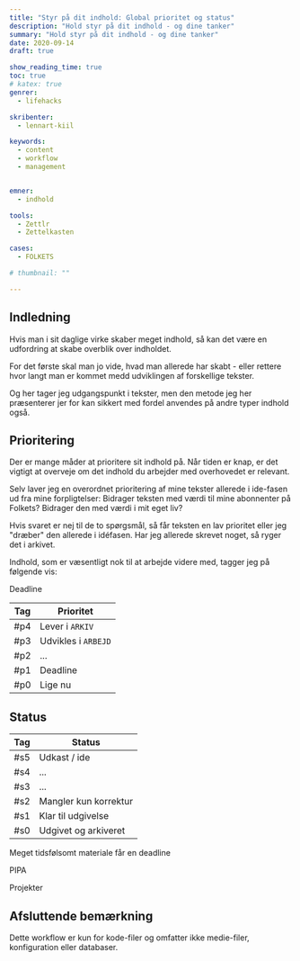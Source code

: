 ```yaml
---
title: "Styr på dit indhold: Global prioritet og status"
description: "Hold styr på dit indhold - og dine tanker"
summary: "Hold styr på dit indhold - og dine tanker"
date: 2020-09-14
draft: true

show_reading_time: true
toc: true
# katex: true
genrer:
  - lifehacks

skribenter:
  - lennart-kiil

keywords:
  - content
  - workflow
  - management


emner:
  - indhold

tools:
  - Zettlr
  - Zettelkasten

cases:
  - FOLKETS

# thumbnail: ""

---
```


## Indledning

Hvis man i sit daglige virke skaber meget indhold, så kan det være en udfordring at skabe overblik over indholdet.

For det første skal man jo vide, hvad man allerede har skabt - eller rettere hvor langt man er kommet medd udviklingen af forskellige tekster.

Og her tager jeg udgangspunkt i tekster, men den metode jeg her præsenterer jer for kan sikkert med fordel anvendes på andre typer indhold også.

## Prioritering

Der er mange måder at prioritere sit indhold på. Når tiden er knap,  er det vigtigt at overveje om det indhold du arbejder med overhovedet er relevant.

Selv laver jeg en overordnet prioritering af mine tekster allerede i ide-fasen ud fra mine forpligtelser: Bidrager teksten med værdi til mine abonnenter på Folkets? Bidrager den med værdi i mit eget liv?

Hvis svaret er nej til de to spørgsmål, så får teksten en lav prioritet eller jeg "dræber" den allerede i idéfasen. Har jeg allerede skrevet noget, så ryger det i arkivet.

Indhold, som er væsentligt nok til at arbejde videre med, tagger jeg på følgende vis:

Deadline

| Tag | Prioritet           |
|-----|---------------------|
| #p4 | Lever i `ARKIV`     |
| #p3 | Udvikles i `ARBEJD` |
| #p2 |  ...                |
| #p1 |  Deadline           |
| #p0 |  Lige nu            |

## Status

| Tag | Status                |
|-----|-----------------------|
| #s5 | Udkast / ide          |
| #s4 | ...                   |
| #s3 | ...                   |
| #s2 | Mangler kun korrektur |
| #s1 | Klar til udgivelse    |
| #s0 | Udgivet og arkiveret  |








Meget tidsfølsomt materiale får en deadline

PIPA

Projekter

## Afsluttende bemærkning

Dette workflow er kun for kode-filer og omfatter ikke medie-filer, konfiguration eller databaser.
